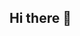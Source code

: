 ## Hi there 👋

<!--
**Techonecloud/techonecloud** is a ✨ _special_ ✨ repository because its `README.md` (this file) appears on your GitHub profile.
ok
Here are some ideas to get you started:

- 🔭 I’m currently working on ...
- 🌱 I’m currently learning ...
- 👯 I’m looking to collaborate on ...
- 🤔 I’m looking for help with ...
- 💬 Ask me about ...
- 📫 How to reach me: ...
- 😄 Pronouns: ...
- ⚡ Fun fact: ...
-->
